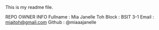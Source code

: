 This is my readme file.

REPO OWNER INFO
    Fullname : Mia Janelle Toh
    Block : BSIT 3-1
    Email : miajtoh@gmail.com
    Github : @miaaajanelle